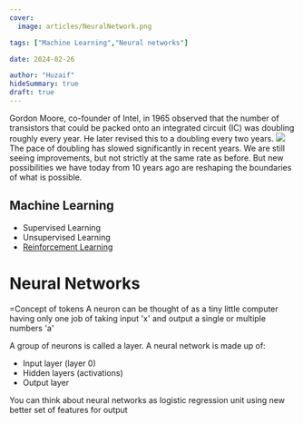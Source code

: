 ```yaml
---
cover:
  image: articles/NeuralNetwork.png

tags: ["Machine Learning","Neural networks"]

date: 2024-02-26

author: "Huzaif"
hideSummary: true
draft: true
---
```

Gordon Moore, co-founder of Intel, in 1965 observed that the number of transistors that could be packed onto an integrated circuit (IC) was doubling roughly every year. He later revised this to a doubling every two years.
![](/articles/Moore.png)
The pace of doubling has slowed significantly in recent years. We are still seeing improvements, but not strictly at the same rate as before. But new possibilities we have today from 10 years ago are reshaping the boundaries of what is possible.

## Machine Learning
- Supervised Learning
- Unsupervised Learning
- [Reinforcement Learning](https://web.stanford.edu/class/psych209/Readings/SuttonBartoIPRLBook2ndEd.pdf)











# Neural Networks
=Concept of tokens
A neuron can be thought of as a tiny little computer having only one job of taking input 'x' and output a single or multiple numbers 'a' 

A group of neurons is called a layer. A neural network is made up of:
- Input layer (layer 0)
- Hidden layers (activations)
- Output layer

You can think about neural networks as logistic regression unit using new better set of features for output

